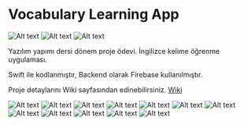 # Vocabulary Learning App


![Alt text](https://svgshare.com/i/BpM.svg)
![Alt text](https://svgshare.com/i/BoL.svg)
![Alt text](https://svgshare.com/i/Bot.svg)


Yazılım yapımı dersi dönem proje ödevi. İngilizce kelime öğrenme uygulaması.

Swift ile kodlanmıştır, Backend olarak Firebase kullanılmıştır.

Proje detaylarını Wiki sayfasından edinebilirsiniz. [Wiki](https://github.com/yusufozgul/Vocabulary-Learning-App/wiki)

![Alt text](https://github.com/yusufozgul/VVocabulary-Learning-App/raw/master/SS/SS1.png)
![Alt text](https://github.com/yusufozgul/Vocabulary-Learning-App/raw/master/SS/SS2.png)
![Alt text](https://github.com/yusufozgul/Vocabulary-Learning-App/raw/master/SS/SS3.png)
![Alt text](https://github.com/yusufozgul/Vocabulary-Learning-App/raw/master/SS/SS4.png)
![Alt text](https://github.com/yusufozgul/Vocabulary-Learning-App/raw/master/SS/SS5.png)
![Alt text](https://github.com/yusufozgul/Vocabulary-Learning-App/raw/master/SS/SS6.png)
![Alt text](https://github.com/yusufozgul/Vocabulary-Learning-App/raw/master/SS/SS7.png)
![Alt text](https://github.com/yusufozgul/Vocabulary-Learning-App/raw/master/SS/SS8.png)
![Alt text](https://github.com/yusufozgul/Vocabulary-Learning-App/raw/master/SS/SS9.png)
![Alt text](https://github.com/yusufozgul/Vocabulary-Learning-App/raw/master/SS/SS10.png)
![Alt text](https://github.com/yusufozgul/Vocabulary-Learning-App/raw/master/SS/SS11.png)
![Alt text](https://github.com/yusufozgul/Vocabulary-Learning-App/raw/master/SS/SS12.png)
